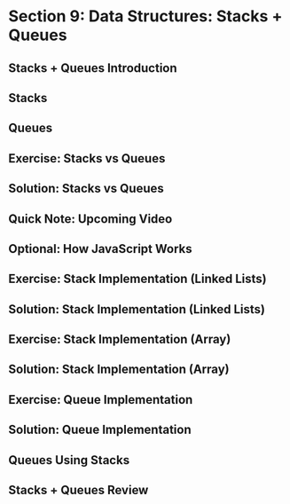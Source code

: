 # Section 9: Data Structures: Stacks + Queues  

## Stacks + Queues Introduction 

## Stacks 

## Queues 

## Exercise: Stacks vs Queues 

## Solution: Stacks vs Queues 

## Quick Note: Upcoming Video 

## Optional: How JavaScript Works 

## Exercise: Stack Implementation (Linked Lists)

## Solution: Stack Implementation (Linked Lists)

## Exercise: Stack Implementation (Array)

## Solution: Stack Implementation (Array)

## Exercise: Queue Implementation 

## Solution: Queue Implementation 

## Queues Using Stacks 

## Stacks + Queues Review 